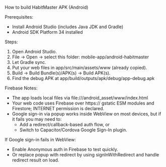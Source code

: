 How to build HabitMaster APK (Android)

Prerequisites:
- Install Android Studio (includes Java JDK and Gradle)
- Android SDK Platform 34 installed

Steps:
1) Open Android Studio.
2) File -> Open -> select this folder: mobile-app/android-habitmaster
3) Let Gradle sync.
4) Put your web files in app/src/main/assets/www (already copied).
5) Build -> Build Bundle(s)/APK(s) -> Build APK(s).
6) Find the debug APK at app/build/outputs/apk/debug/app-debug.apk

Firebase Notes:
- The app loads local files via file:///android_asset/www/index.html
- Your web code uses Firebase over https:// gstatic ESM modules and Firestore; INTERNET permission is declared.
- Google sign-in via popup works inside WebView on most devices, but if it fails you may need to:
  - Add a redirect/callback-based auth flow, or
  - Switch to Capacitor/Cordova Google Sign-In plugin.

If Google sign-in fails in WebView:
- Enable Anonymous auth in Firebase to test quickly.
- Or replace popup with redirect by using signInWithRedirect and handle redirect result on load.
